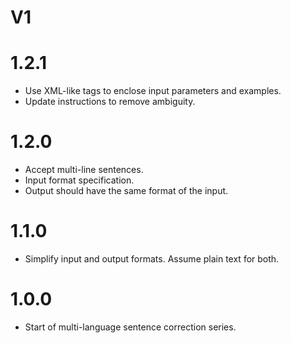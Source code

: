 # V1

# 1.2.1

- Use XML-like tags to enclose input parameters and examples.
- Update instructions to remove ambiguity.

# 1.2.0

- Accept multi-line sentences.
- Input format specification.
- Output should have the same format of the input.

# 1.1.0

- Simplify input and output formats. Assume plain text for both.

# 1.0.0

- Start of multi-language sentence correction series.

